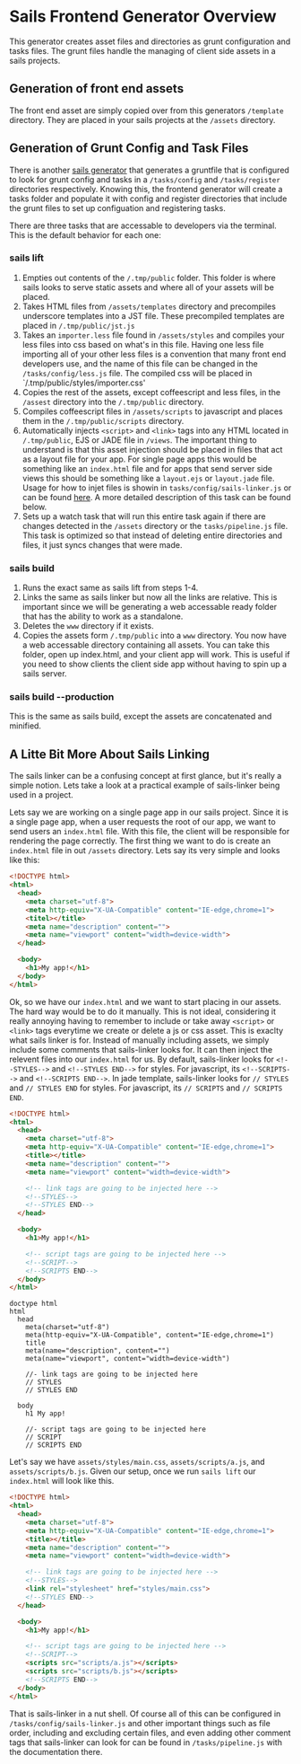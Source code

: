 # Sails Frontend Generator Overview

This generator creates asset files and directories as grunt configuration and tasks files. The grunt files handle the managing of client side assets in a sails projects.

## Generation of front end assets
The front end asset are simply copied over from this generators `/template` directory. They are placed in your sails projects at the `/assets` directory.

## Generation of Grunt Config and Task Files
There is another [sails generator](https://github.com/balderdashy/sails-generate-gruntfile) that generates a gruntfile that is configured to look for grunt config and tasks in a `/tasks/config` and `/tasks/register` directories respectively. Knowing this, the frontend generator will create a tasks folder and populate it with config and register directories that include the grunt files to set up configuation and registering tasks.

There are three tasks that are accessable to developers via the terminal. This is the default behavior for each one:

### sails lift
1. Empties out contents of the `/.tmp/public` folder. This folder is where sails looks to serve static assets and where all of your assets will be placed.
2. Takes HTML files from `/assets/templates` directory and precompiles underscore templates into a JST file. These precompiled templates are placed in `/.tmp/public/jst.js`
3. Takes an `importer.less` file found in `/assets/styles` and compiles your less files into css based on what's in this file. Having one less file importing all of your other less files is a convention that many front end developers use, and the name of this file can be changed in the `/tasks/config/less.js` file. The compiled css will be placed in `/.tmp/public/styles/importer.css'
4. Copies the rest of the assets, except coffeescript and less files, in the `/assest` directory into the `/.tmp/public` directory.
5. Compiles coffeescript files in `/assets/scripts` to javascript and places them in the `/.tmp/public/scripts` directory.
6. Automatically injects `<script>` and `<link>` tags into any HTML located in `/.tmp/public`, EJS or JADE file in `/views`.
The important thing to understand is that this asset injection should be placed in files that act as a layout file for your app. For single page apps this would be something like an `index.html` file and for apps that send server side views this should be something like a `layout.ejs` or `layout.jade` file. Usage for how to injet files is showin in `tasks/config/sails-linker.js` or can be found [here](https://github.com/Zolmeister/grunt-sails-linker). A more detailed description of this task can be found below.
7. Sets up a watch task that will run this entire task again if there are changes detected in the `/assets` directory or the `tasks/pipeline.js` file. This task is optimized so that instead of deleting entire directories and files, it just syncs changes that were made.

### sails build
1. Runs the exact same as sails lift from steps 1-4.
2. Links the same as sails linker but now all the links are relative. This is important since we will be generating a web accessable ready folder that has the ability to work as a standalone.
3. Deletes the `www` directory if it exists.
4. Copies the assets form `/.tmp/public` into a `www` directory. You now have a web accessable directory containing all assets. You can take this folder, open up index.html, and your client app will work. This is useful if you need to show clients the client side app without having to spin up a sails server.

### sails build --production
This is the same as sails build, except the assets are concatenated and minified.

## A Litte Bit More About Sails Linking

The sails linker can be a confusing concept at first glance, but it's really a simple notion. Lets take a look at a practical example of sails-linker being used in a project.

Lets say we are working on a single page app in our sails project. Since it is a single page app, when a user requests the root of our app, we want to send users an `index.html` file. With this file, the client will be responsible for rendering the page correctly. The first thing we want to do is create an `index.html` file in out `/assets` directory. Lets say its very simple and looks like this:

```html
<!DOCTYPE html>
<html>
  <head>
    <meta charset="utf-8">
    <meta http-equiv="X-UA-Compatible" content="IE-edge,chrome=1">
    <titel></title>
    <meta name="description" content="">
    <meta name="viewport" content="width=device-width">
  </head>

  <body>
    <h1>My app!</h1>
  </body>
</html>
```

Ok, so we have our `index.html` and we want to start placing in our assets. The hard way would be to do it manually. This is not ideal, considering it really annoying having to remember to include or take away `<script>` or `<link>` tags everytime we create or delete a js or css asset. This is exaclty what sails linker is for. Instead of manually including assets, we simply include some comments that sails-linker looks for. It can then inject the relevent files into our `index.html` for us. By default, sails-linker looks for  `<!--STYLES-->` and `<!--STYLES END-->` for styles. For javascript, its `<!--SCRIPTS-->` and `<!--SCRIPTS END-->`. In jade template, sails-linker looks for  `// STYLES` and `// STYLES END` for styles. For javascript, its `// SCRIPTS` and `// SCRIPTS END`.

```html
<!DOCTYPE html>
<html>
  <head>
    <meta charset="utf-8">
    <meta http-equiv="X-UA-Compatible" content="IE-edge,chrome=1">
    <title></title>
    <meta name="description" content="">
    <meta name="viewport" content="width=device-width">

    <!-- link tags are going to be injected here -->
    <!--STYLES-->
    <!--STYLES END-->
  </head>

  <body>
    <h1>My app!</h1>

    <!-- script tags are going to be injected here -->
    <!--SCRIPT-->
    <!--SCRIPTS END-->
  </body>
</html>
```

```jade
doctype html
html
  head
    meta(charset="utf-8")
    meta(http-equiv="X-UA-Compatible", content="IE-edge,chrome=1")
    title
    meta(name="description", content="")
    meta(name="viewport", content="width=device-width")

    //- link tags are going to be injected here
    // STYLES
    // STYLES END

  body
    h1 My app!

    //- script tags are going to be injected here
    // SCRIPT
    // SCRIPTS END
```

Let's say we have `assets/styles/main.css`, `assets/scripts/a.js`,  and `assets/scripts/b.js`. Given our setup, once we run `sails lift` our `index.html` will look like this.

```html
<!DOCTYPE html>
<html>
  <head>
    <meta charset="utf-8">
    <meta http-equiv="X-UA-Compatible" content="IE-edge,chrome=1">
    <title></title>
    <meta name="description" content="">
    <meta name="viewport" content="width=device-width">

    <!-- link tags are going to be injected here -->
    <!--STYLES-->
    <link rel="stylesheet" href="styles/main.css">
    <!--STYLES END-->
  </head>

  <body>
    <h1>My app!</h1>

    <!-- script tags are going to be injected here -->
    <!--SCRIPT-->
    <scripts src="scripts/a.js"></scripts>
    <scripts src="scripts/b.js"></scripts>
    <!--SCRIPTS END-->
  </body>
</html>
```

That is sails-linker in a nut shell. Of course all of this can be configured in `/tasks/config/sails-linker.js` and other important things such as file order, including and excluding certain files, and even adding other comment tags that sails-linker can look for can be found in `/tasks/pipeline.js` with the documentation there.






